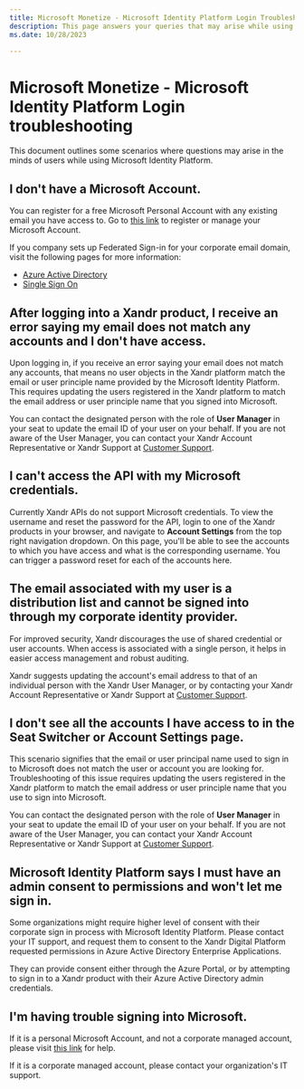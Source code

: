 ```yaml
---
title: Microsoft Monetize - Microsoft Identity Platform Login Troubleshooting
description: This page answers your queries that may arise while using Microsoft Identity Platform. 
ms.date: 10/28/2023

---
```



# Microsoft Monetize - Microsoft Identity Platform Login troubleshooting

This document outlines some scenarios where questions may arise in the
minds of users while using Microsoft Identity Platform.

## I don't have a Microsoft Account.

You can register for a free Microsoft Personal Account with any existing
email you have access to. Go to [this link](https://account.microsoft.com/account) to register or manage your Microsoft
Account.

If you company sets up Federated Sign-in for your corporate email
domain, visit the following pages for more information:

- [Azure Active Directory](https://www.microsoft.com/security/business/identity-access/microsoft-entra-id)
- [Single Sign On](https://learn.microsoft.com/entra/identity/enterprise-apps/what-is-single-sign-on)

## After logging into a Xandr product, I receive an error saying my email does not match any accounts and I don't have access.

Upon logging in, if you receive an error saying your email does not
match any accounts, that means no user objects in the Xandr platform
match the email or user principle name provided by the Microsoft
Identity Platform. This requires updating the users registered in the
Xandr platform to match the email address or user principle name that
you signed into Microsoft.

You can contact the designated person with the role of
**User Manager** in your seat to
update the email ID of your user on your behalf. If you are not aware of
the User Manager, you can contact your Xandr Account Representative or
Xandr Support at [Customer Support](https://help.xandr.com/).

## I can't access the API with my Microsoft credentials.

Currently Xandr APIs do not support Microsoft credentials. To view the
username and reset the password for the API, login to one of the Xandr
products in your browser, and navigate to
**Account Settings** from the top right
navigation dropdown. On this page, you'll be able to see the accounts to
which you have access and what is the corresponding username. You can
trigger a password reset for each of the accounts here.

## The email associated with my user is a distribution list and cannot be signed into through my corporate identity provider.

For improved security, Xandr discourages the use of shared credential or
user accounts. When access is associated with a single person, it helps
in easier access management and robust auditing.

Xandr suggests updating the account's email address to that of an
individual person with the Xandr User Manager, or by contacting your
Xandr Account Representative or Xandr Support at
[Customer Support](https://help.xandr.com/).

## I don't see all the accounts I have access to in the Seat Switcher or Account Settings page.

This scenario signifies that the email or user principal name used to
sign in to Microsoft does not match the user or account you are looking
for. Troubleshooting of this issue requires updating the users
registered in the Xandr platform to match the email address or user
principle name that you use to sign into Microsoft.

You can contact the designated person with the role of
**User Manager** in your seat to
update the email ID of your user on your behalf. If you are not aware of
the User Manager, you can contact your Xandr Account Representative or
Xandr Support at [Customer Support](https://help.xandr.com/).

## Microsoft Identity Platform says I must have an admin consent to permissions and won't let me sign in.

Some organizations might require higher level of consent with their
corporate sign in process with Microsoft Identity Platform. Please
contact your IT support, and request them to consent to the Xandr
Digital Platform requested permissions in Azure Active Directory
Enterprise Applications.

They can provide consent either through the Azure Portal, or by
attempting to sign in to a Xandr product with their Azure Active
Directory admin credentials.

## I'm having trouble signing into Microsoft.

If it is a personal Microsoft Account, and not a corporate managed
account, please visit [this link](https://support.microsoft.com/en-us/account-billing/get-help-with-your-microsoft-account-ace6f3b3-e2d3-aeb1-6b96-d2e9e7e52133) for help.

If it is a corporate managed account, please contact your organization's
IT support.
